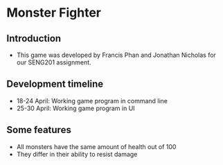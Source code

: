 # Monster Fighter

## Introduction
* This game was developed by Francis Phan and Jonathan Nicholas for our SENG201 assignment.

## Development timeline

* 18-24 April: Working game program in command line
* 25-30 April: Working game program in UI

## Some features
* All monsters have the same amount of health out of 100
* They differ in their ability to resist damage



